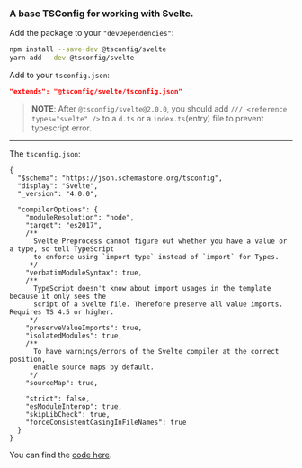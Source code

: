 ### A base TSConfig for working with Svelte.

Add the package to your `"devDependencies"`:

```sh
npm install --save-dev @tsconfig/svelte
yarn add --dev @tsconfig/svelte
```

Add to your `tsconfig.json`:

```json
"extends": "@tsconfig/svelte/tsconfig.json"
```

> **NOTE**: After `@tsconfig/svelte@2.0.0`, you should add `/// <reference types="svelte" />` to a `d.ts` or a `index.ts`(entry) file to prevent typescript error.

---

The `tsconfig.json`: 

```jsonc
{
  "$schema": "https://json.schemastore.org/tsconfig",
  "display": "Svelte",
  "_version": "4.0.0",

  "compilerOptions": {
    "moduleResolution": "node",
    "target": "es2017",
    /**
      Svelte Preprocess cannot figure out whether you have a value or a type, so tell TypeScript
      to enforce using `import type` instead of `import` for Types.
     */
    "verbatimModuleSyntax": true,
    /**
      TypeScript doesn't know about import usages in the template because it only sees the
      script of a Svelte file. Therefore preserve all value imports. Requires TS 4.5 or higher.
     */
    "preserveValueImports": true,
    "isolatedModules": true,
    /**
      To have warnings/errors of the Svelte compiler at the correct position,
      enable source maps by default.
     */
    "sourceMap": true,

    "strict": false,
    "esModuleInterop": true,
    "skipLibCheck": true,
    "forceConsistentCasingInFileNames": true
  }
}

```

You can find the [code here](https://github.com/tsconfig/bases/blob/master/bases/svelte.json).
